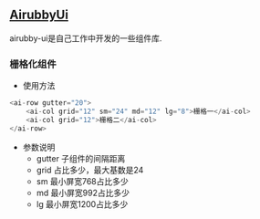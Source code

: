 ## [AirubbyUi](https://github.com/Airubby/airubby-ui/)

airubby-ui是自己工作中开发的一些组件库.

### 栅格化组件

+ 使用方法
```javascript
<ai-row gutter="20">
    <ai-col grid="12" sm="24" md="12" lg="8">栅格一</ai-col>
    <ai-col grid="12">栅格二</ai-col>
</ai-row>
```
+ 参数说明
	+ gutter 子组件的间隔距离
	+ grid 占比多少，最大基数是24
	+ sm 最小屏宽768占比多少
	+ md 最小屏宽992占比多少
	+ lg 最小屏宽1200占比多少